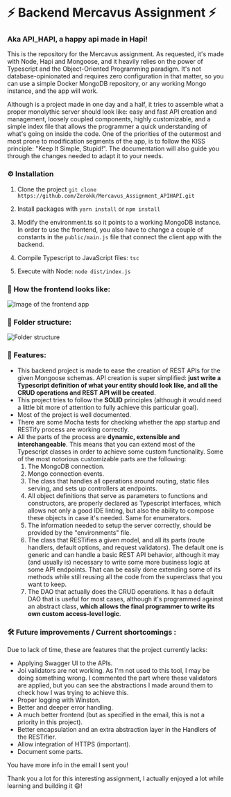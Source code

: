 # ⚡️ Backend Mercavus Assignment ⚡️
### Aka API_HAPI, a happy api made in Hapi!

This is the repository for the Mercavus assignment. As requested, it's made with Node, Hapi and Mongoose, and it heavily relies on the power of Typescript and the Object-Oriented Programming paradigm. It's not database-opinionated and requires zero configuration in that matter, so you can use a simple Docker MongoDB repository, or any working Mongo instance, and the app will work.

Although is a project made in one day and a half, it tries to assemble what a proper monolythic server should look like: easy and fast API creation and management, loosely coupled components, highly customizable, and a simple index file that allows the programmer a quick understanding of what's going on inside the code. One of the priorities of the outermost and most prone to modification segments of the app, is to follow the KISS principle: "Keep It Simple, Stupid!". The documentation will also guide you through the changes needed to adapt it to your needs.


### ⚙️ Installation
1. Clone the project
`git clone https://github.com/Zerokk/Mercavus_Assignment_APIHAPI.git`

2. Install packages with
`yarn install`
or
`npm install`

3. Modify the environment.ts so it points to a working MongoDB instance. In order to use the frontend, you also have to change a couple of constants in the `public/main.js` file that connect the client app with the backend.

4. Compile Typescript to JavaScript files:
`tsc`

5. Execute with Node:
`node dist/index.js`


### 🌅 How the frontend looks like:

![Image of the frontend app](https://i.imgur.com/kA1yqVD.jpeg)

### 📁 Folder structure:

![Folder structure](https://i.imgur.com/GC64UE5.png)


### 🚀 Features:

- This backend project is made to ease the creation of REST APIs for the given Mongoose schemas. API creation is super simplified: **just write a Typescript definition of what your entity should look like, and all the CRUD operations and REST API will be created**.
- This project tries to follow the **SOLID** principles (although it would need a little bit more of attention to fully achieve this particular goal).
- Most of the project is well documented.
- There are some Mocha tests for checking whether the app startup and RESTify process are working correctly.
- All the parts of the process are **dynamic, extensible and interchangeable**. This means that you can extend most of the Typescript classes in order to achieve some custom functionality. Some of the most notorious customizable parts are the following:
     1. The MongoDB connection.
     2. Mongo connection events.
     3. The class that handles all operations around routing, static files serving, and sets up controllers at endpoints.
     4. All object definitions that serve as parameters to functions and constructors, are properly declared as Typescript interfaces, which allows not only a good IDE linting, but also the ability to compose these objects in case it's needed. Same for enumerators.
     5. The information needed to setup the server correctly, should be provided by the "environments" file.
     4. The class that RESTifies a given model, and all its parts (route handlers, default options, and request validators). The default one is generic and can handle a basic REST API behavior, although it may (and usually is) necessary to write some more business logic at some API endpoints. That can be easily done extending some of its methods while still reusing all the code from the superclass that you want to keep.
     5. The DAO that actually does the CRUD operations. It has a default DAO that is useful for most cases, although it's programmed against an abstract class, **which allows the final programmer to write its own custom access-level logic**.
     
     
     
### 🛠️ Future improvements / Current shortcomings :
Due to lack of time, these are features that the project currently lacks:
- Applying Swagger UI to the APIs. 
- Joi validators are not working. As I'm not used to this tool, I may be doing something wrong. I commented the part where these validators are applied, but you can see the abstractions I made around them to check how I was trying to achieve this.
- Proper logging with Winston.
- Better and deeper error handling.
- A much better frontend (but as specified in the email, this is not a priority in this project).
- Better encapsulation and an extra abstraction layer in the Handlers of the RESTifier.
- Allow integration of HTTPS (important).
- Document some parts.
     
You have more info in the email I sent you!

Thank you a lot for this interesting assignment, I actually enjoyed a lot while learning and building it 😄! 
